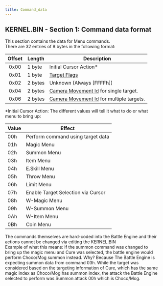 ```yaml
---
title: Command_data
---
```


## KERNEL.BIN - Section 1: Command data format

This section contains the data for Menu commands.  
There are 32 entries of 8 bytes in the following format:

| Offset | Length  | Description                                                                               |
|:------:|---------|-------------------------------------------------------------------------------------------|
|  0x00  | 1 byte  | Initial Cursor Action\*                                                                   |
|  0x01  | 1 byte  | [Target Flags](Battle/Targeting_Data.md)                                      |
|  0x02  | 2 bytes | Unknown (Always \[FFFFh\])                                                                |
|  0x04  | 2 bytes | [Camera Movement Id](Battle/Camera_Movement_Id_List.md) for single target.    |
|  0x06  | 2 bytes | [Camera Movement Id](Battle/Camera_Movement_Id_List.md) for multiple targets. |

  
\*Initial Cursor Action: The different values will tell it what to do or what menu to bring up:

| Value | Effect                             |
|-------|------------------------------------|
| 00h   | Perform command using target data  |
| 01h   | Magic Menu                         |
| 02h   | Summon Menu                        |
| 03h   | Item Menu                          |
| 04h   | E.Skill Menu                       |
| 05h   | Throw Menu                         |
| 06h   | Limit Menu                         |
| 07h   | Enable Target Selection via Cursor |
| 08h   | W-Magic Menu                       |
| 09h   | W-Summon Menu                      |
| 0Ah   | W-Item Menu                        |
| 0Bh   | Coin Menu                          |

The commands themselves are hard-coded into the Battle Engine and their actions cannot be changed via editing the KERNEL.BIN  
Example of what this means: If the summon command was changed to bring up the magic menu and Cure was selected, the battle engine would perform Choco/Mog summon instead. Why? Because The Battle Engine is expecting summon data from command 03h. While the target was considered based on the targeting information of Cure, which has the same magic index as Choco/Mog has summon index, the attack the Battle Engine selected to perform was Summon attack 00h which is Choco/Mog.
